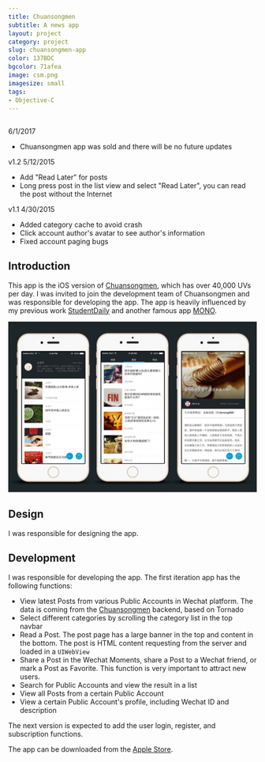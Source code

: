 ```yaml
---
title: Chuansongmen
subtitle: A news app
layout: project
category: project
slug: chuansongmen-app
color: 137BDC
bgcolor: 71afea
image: csm.png
imagesize: small
tags:
- Objective-C
---
```


## 

6/1/2017

- Chuansongmen app was sold and there will be no future updates

v1.2 5/12/2015

- Add "Read Later" for posts
- Long press post in the list view and select "Read Later", you can read the post without the Internet

v1.1 4/30/2015

- Added category cache to avoid crash
- Click account author's avatar to see author's information
- Fixed account paging bugs

## Introduction

This app is the iOS version of [Chuansongmen][1], which has over 40,000 UVs per day. I was invited to join the development team of Chuansongmen and was responsible for developing the app. The app is heavily influenced by my previous work [StudentDaily][2] and another famous app [MONO][3].

![](/images/csm.jpg)

## Design

I was responsible for designing the app.

## Development

I was responsible for developing the app. The first iteration app has the following functions:

- View latest Posts from various Public Accounts in Wechat platform. The data is coming from the [Chuansongmen][1] backend, based on Tornado
- Select different categories by scrolling the category list in the top navbar
- Read a Post. The post page has a large banner in the top and content in the bottom. The post is HTML content requesting from the server and loaded in a `UIWebView`
- Share a Post in the Wechat Moments, share a Post to a Wechat friend, or mark a Post as Favorite. This function is very important to attract new users.
- Search for Public Accounts and view the result in a list
- View all Posts from a certain Public Account
- View a certain Public Account's profile, including Wechat ID and description

The next version is expected to add the user login, register, and subscription functions.

The app can be downloaded from the [Apple Store][4].

[1]:http://chuansong.me
[2]:/2015/01/02/studentdaily-a-news-app.html
[3]:https://itunes.apple.com/cn/app/id902977856
[4]:https://itunes.apple.com/cn/app/chuan-song-men-wei-xin-gong/id969898148?ls=1&mt=8